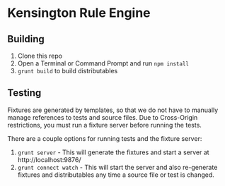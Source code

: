 # Kensington Rule Engine

## Building

1.  Clone this repo
2.  Open a Terminal or Command Prompt and run `npm install`
3.  `grunt build` to build distributables

## Testing

Fixtures are generated by templates, so that we do not have to manually manage references to tests and source files.  Due to Cross-Origin restrictions, you must run a fixture server before running the tests.

There are a couple options for running tests and the fixture server:
1. `grunt server` - This will generate the fixtures and start a server at http://localhost:9876/
2. `grunt connect watch` - This will start the server and also re-generate fixtures and distributables any time a source file or test is changed.